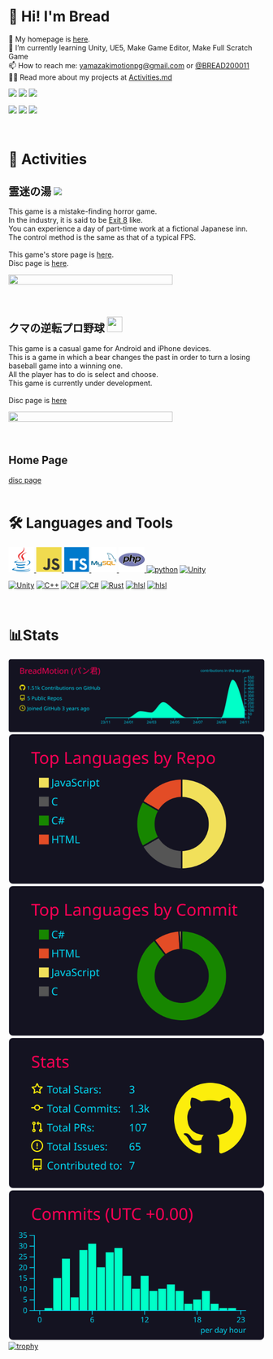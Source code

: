 # 👋 Hi! I'm Bread

🚀 My homepage is [here](https://breadmotion.github.io/WebSite/). <br/>
🌱 I’m currently learning Unity, UE5, Make Game Editor, Make Full Scratch Game<br/>
📫 How to reach me: yamazakimotionpg@gmail.com or [@BREAD200011](https://twitter.com/BREAD200011)<br/>
👨‍💻 Read more about my projects at [Activities.md](https://github.com/sakastudio/sakastudio/blob/main/Activities.md)<br/>

<p align="left"> 
  <a href="https://breadmotion.github.io/WebSite/" target="_blank" rel="noopener">
    <img src="https://img.shields.io/badge/HomePage-web-blue?style=flat&link=https://breadmotion.github.io/WebSite/"/></a>
  <a href="https://breadmotion.github.io/WebSite/Portfolio/portfoliohome.html" target="_blank" rel="noopener">
    <img src="https://img.shields.io/badge/Portfolio-web-blue?style=flat&link=https://breadmotion.github.io/WebSite/Portfolio/portfoliohome.html"/></a>
  <a href="https://breadmotion.github.io/WebSite/Blog/bloghome.html" target="_blank" rel="noopener">
    <img src="https://img.shields.io/badge/Blog-web-blue?style=flat&link=https://breadmotion.github.io/WebSite/Blog/bloghome.html"/></a>
</p>

<p align="left">
  <a href="mailto:yamazakimotionpg@gmail.com" target="_blank" rel="noopener">
    <img src="https://img.shields.io/badge/yamazakimotionpg%40gmail.com-white?style=flat&logo=gmail&labelColor=white&color=%23EA4335" /></a>
  <a href="https://github.com/BreadMotion/" target="_blank" rel="noopener">
    <img src="https://img.shields.io/badge/-BreadMotion-grey?style=flat&logo=github&logoColor=white&link=https://github.com/BreadMotion/" /></a>
  <a href="https://twitter.com/BREAD200011/" target="_blank" rel="noopener">
    <img src="https://img.shields.io/badge/-BreadMotion-black?style=flat&logo=x&logoColor=white&link=https://twitter.com/BREAD200011/" /> </a>
</p>
&nbsp;

# 🚀 Activities

<p align="left">
  <h2>霊迷の湯 
  <img style="wodth:30px; height:30px;"
    src="https://github.com/user-attachments/assets/a6de347a-feb0-42cf-b847-73ec84cd8070"/></h2>
</p>

This game is a mistake-finding horror game.<br/>
In the industry, it is said to be [Exit 8](https://store.steampowered.com/app/2653790/8/) like.<br/>
You can experience a day of part-time work at a fictional Japanese inn.<br/>
The control method is the same as that of a typical FPS.<br/>
<br/>
This game's store page is [here](https://store.steampowered.com/app/2806350/_/).<br/>
Disc page is [here](https://breadmotion.github.io/WebSite/Portfolio/portfolio.html?pageid=portfolio_0001.md).<br/>

<img style="
  width:80%; 
  height:50%;"
  src="https://www.gaming-city.com/images/cms/0055/5517/001.jpg?t=1710230611"/>

&nbsp;

<p align="left">
<h2> クマの逆転プロ野球
  <img style="width:30px; height:30px;"
    src="https://github.com/user-attachments/assets/1ea1819a-3746-46df-8d15-a41cccab8844"/></h2>
</p>

This game is a casual game for Android and iPhone devices.<br/>
This is a game in which a bear changes the past in order to turn a losing baseball game into a winning one.<br/>
All the player has to do is select and choose.<br/>
This game is currently under development.<br/>
<br/>
Disc page is [here](https://breadmotion.github.io/WebSite/Portfolio/portfolio.html?pageid=portfolio_0002.md)<br/>

<img style="
  width:80%; 
  height:50%;" 
  src="https://github.com/user-attachments/assets/f0314371-190f-43a0-981b-a94f501a2adc"/>

&nbsp;

## Home Page

<a href="https://breadmotion/github.io/WebSite/">disc page</a><br/>
&nbsp;

# 🛠️ Languages and Tools

<p align="left">
  <a href="https://www.java.com" target="_blank" rel="noopener"> 
    <img src="https://raw.githubusercontent.com/devicons/devicon/master/icons/java/java-original.svg" alt="java" width="10%" height="10%" /> </a>
  <a href="https://developer.mozilla.org/en-US/docs/Web/JavaScript" target="_blank" rel="noopener"> 
    <img src="https://raw.githubusercontent.com/devicons/devicon/master/icons/javascript/javascript-original.svg" alt="javascript" width="10%" height="10%" /> </a>
  <a href="https://www.typescriptlang.org/" target="_blank" rel="noopener"> 
    <img src="https://raw.githubusercontent.com/devicons/devicon/master/icons/typescript/typescript-original.svg" alt="typescript" width="10%" height="10%" /> </a> 
  <a href="https://www.mysql.com/" target="_blank" rel="noopener"> 
    <img src="https://raw.githubusercontent.com/devicons/devicon/master/icons/mysql/mysql-original-wordmark.svg" alt="mysql" width="10%" height="10%" /> </a>
  <a href="https://www.php.net" target="_blank" rel="noopener"> 
    <img src="https://raw.githubusercontent.com/devicons/devicon/master/icons/php/php-original.svg" alt="php" width="10%" height="10%" /> </a>   
  <a href="https://www.python.org/" target="_blank" rel="noopener"> 
    <img src="https://cdn.jsdelivr.net/gh/devicons/devicon/icons/python/python-original.svg" alt="python" width="10%" height="10%"/></a>
  <a href="https://unity.com/ja" target="_blank" rel="noopener">
    <img src="https://cdn.jsdelivr.net/gh/devicons/devicon/icons/unity/unity-original.svg" alt="Unity" width="10%" height="10%"/></a>
</p>

<p align="left">
  <a href="https://www.unrealengine.com/ja/" target="_blank" rel="noopener">
    <img src="https://cdn.jsdelivr.net/gh/devicons/devicon/icons/unrealengine/unrealengine-original.svg" alt="Unity" width="10%" height="10%"/></a>
  <a href="" target="_blank" rel="noopener">
    <img src="https://upload.wikimedia.org/wikipedia/commons/thumb/1/18/ISO_C%2B%2B_Logo.svg/144px-ISO_C%2B%2B_Logo.svg.png" alt="C++" width="10%" height="10%"/></a>
  <a href="" target="_blank" rel="noopener">
    <img src="https://icons-for-free.com/iff/png/256/csharp+plain-1324760527445397616.png" alt="C#" width="10%" height="10%"/></a>
  <a href="" target="_blank" rel="noopener">
    <img src="https://upload.wikimedia.org/wikipedia/commons/c/cf/Lua-Logo.svg" alt="C#" width="10%" height="10%"/></a>
  <a href="" target="_blank" rel="noopener">
    <img src = "https://upload.wikimedia.org/wikipedia/commons/thumb/d/d5/Rust_programming_language_black_logo.svg/106px-Rust_programming_language_black_logo.svg.png" alt="Rust" width="10%" height="10%"/></a>
  <a href="" target="_blank" rel="noopener">
    <img src = "https://pbs.twimg.com/media/FbiLGJCXgAcwwpc?format=jpg&name=large" alt="hlsl" width="10%" height="10%"/></a>   
  <a href="" target="_blank" rel="noopener">
    <img src = "https://cdn.icon-icons.com/icons2/2107/PNG/512/file_type_glsl_icon_130577.png" alt="hlsl" width="10%" height="10%"/></a>
</p>
&nbsp;

# 📊Stats

[![](https://raw.githubusercontent.com/BreadMotion/BreadMotion/main/profile-summary-card-output/2077/0-profile-details.svg)](https://github.com/vn7n24fzkq/github-profile-summary-cards)
[![](https://raw.githubusercontent.com/BreadMotion/BreadMotion/main/profile-summary-card-output/2077/1-repos-per-language.svg)](https://github.com/vn7n24fzkq/github-profile-summary-cards) 
[![](https://raw.githubusercontent.com/BreadMotion/BreadMotion/main/profile-summary-card-output/2077/2-most-commit-language.svg)](https://github.com/vn7n24fzkq/github-profile-summary-cards)
[![](https://raw.githubusercontent.com/BreadMotion/BreadMotion/main/profile-summary-card-output/2077/3-stats.svg)](https://github.com/vn7n24fzkq/github-profile-summary-cards)
[![](https://raw.githubusercontent.com/BreadMotion/BreadMotion/main/profile-summary-card-output/2077/4-productive-time.svg)](https://github.com/vn7n24fzkq/github-profile-summary-cards)
[![trophy](https://github-profile-trophy.vercel.app/?username=BreadMotion&theme=onedark&column=4)](https://github.com/ryo-ma/github-profile-trophy)
